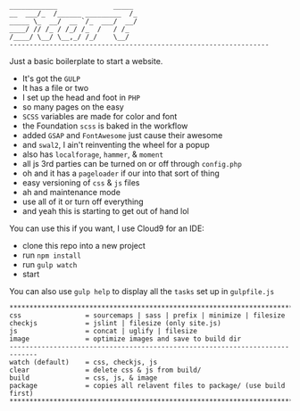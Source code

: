 ```
____________              _____ 
__  ___/_  /______ _________  /_
_____ \_  __/  __ `/_  ___/  __/
____/ // /_ / /_/ /_  /   / /_  
/____/ \__/ \__,_/ /_/    \__/  
----------------------------------------------------------------- 
```                                


Just a basic boilerplate to start a website.

- It's got the `GULP`
- It has a file or two
- I set up the head and foot in `PHP`
- so many pages on the easy
- `SCSS` variables are made for color and font
- the Foundation `scss` is baked in the workflow
- added `GSAP` and `FontAwesome` just cause their awesome
- and `swal2`, I ain't reinventing the wheel for a popup
- also has `localforage`, `hammer`, & `moment`
- all js 3rd parties can be turned on or off through `config.php`
- oh and it has a `pageloader` if our into that sort of thing
- easy versioning of `css` & `js` files
- ah and maintenance mode
- use all of it or turn off everything
- and yeah this is starting to get out of hand lol

You can use this if you want, I use Cloud9 for an IDE:

- clone this repo into a new project
- run `npm install`
- run `gulp watch`
- start

You can also use `gulp help` to display all the `tasks` set up in `gulpfile.js`

```
*****************************************************************************
css                = sourcemaps | sass | prefix | minimize | filesize
checkjs            = jslint | filesize (only site.js)
js                 = concat | uglify | filesize
image              = optimize images and save to build dir
-----------------------------------------------------------------------------
watch (default)    = css, checkjs, js
clear              = delete css & js from build/
build              = css, js, & image
package            = copies all relavent files to package/ (use build first)
*****************************************************************************
```


